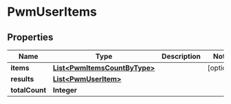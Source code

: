 

# PwmUserItems


## Properties

| Name | Type | Description | Notes |
|------------ | ------------- | ------------- | -------------|
|**items** | [**List&lt;PwmItemsCountByType&gt;**](PwmItemsCountByType.md) |  |  [optional] |
|**results** | [**List&lt;PwmUserItem&gt;**](PwmUserItem.md) |  |  |
|**totalCount** | **Integer** |  |  |



